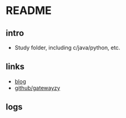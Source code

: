 # README

##  intro

* Study folder, including c/java/python, etc.

##  links

-  [blog](http://bebetter.site/)
-  [github/gatewayzy](https://github.com/gatewayzy)


##  logs

